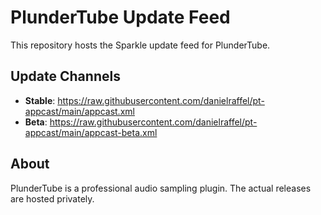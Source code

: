 # PlunderTube Update Feed

This repository hosts the Sparkle update feed for PlunderTube.

## Update Channels

- **Stable**: https://raw.githubusercontent.com/danielraffel/pt-appcast/main/appcast.xml
- **Beta**: https://raw.githubusercontent.com/danielraffel/pt-appcast/main/appcast-beta.xml

## About

PlunderTube is a professional audio sampling plugin. The actual releases are hosted privately.
